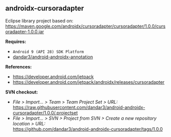 ## androidx-cursoradapter

Eclipse library project based on:<br/>
https://maven.google.com/androidx/cursoradapter/cursoradapter/1.0.0/cursoradapter-1.0.0.jar

**Requires:**
- `Android 9 (API 28) SDK Platform`
- [dandar3/android-androidx-annotation](https://github.com/dandar3/android-androidx-annotation/tree/1.0.0)


**References:**
- https://developer.android.com/jetpack
- https://developer.android.com/jetpack/androidx/releases/cursoradapter

**SVN checkout:**
- _File > Import... > Team > Team Project Set > URL:_<br/>
  https://raw.githubusercontent.com/dandar3/android-androidx-cursoradapter/1.0.0/.projectset
- _File > Import... > SVN > Project from SVN > Create a new repository location > URL:_<br/>
  https://github.com/dandar3/android-androidx-cursoradapter/tags/1.0.0
